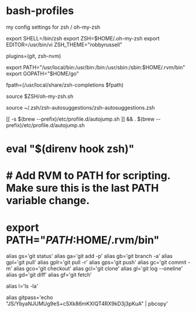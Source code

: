 # bash-profiles
my config settings for zsh / oh-my-zsh


export SHELL=/bin/zsh
export ZSH=$HOME/.oh-my-zsh
export EDITOR=/usr/bin/vi
ZSH_THEME="robbyrussell"

plugins=(git, zsh-nvm)

export PATH="/usr/local/bin:/usr/bin:/bin:/usr/sbin:/sbin:$HOME/.rvm/bin"
export GOPATH="$HOME/go"

fpath=(/usr/local/share/zsh-completions $fpath)

source $ZSH/oh-my-zsh.sh

source ~/.zsh/zsh-autosuggestions/zsh-autosuggestions.zsh

[[ -s $(brew --prefix)/etc/profile.d/autojump.sh ]] && . $(brew --prefix)/etc/profile.d/autojump.sh

# eval "$(direnv hook zsh)"

# # Add RVM to PATH for scripting. Make sure this is the last PATH variable change.
# export PATH="$PATH:$HOME/.rvm/bin"

alias gs='git status'
alias ga='git add -p'
alias gb='git branch -a'
alias gpl='git pull'
alias gplr='git pull -r'
alias gps='git push'
alias gc='git commit -m'
alias gco='git checkout'
alias gcl='git clone'
alias gl='git log --oneline'
alias gd='git diff'
alias gf='git fetch'

alias l='ls -la'

alias gitpass='echo "JS/YbyaNJUMUg9eS+cSXk86mKXIQT4RX9kD3j3pKuA" | pbcopy'


